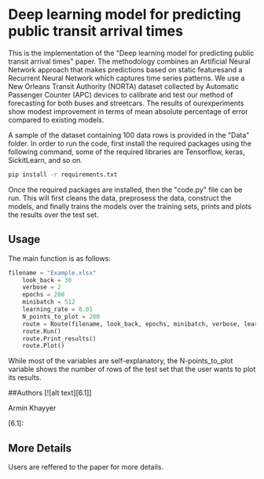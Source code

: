 # Deep learning model for predicting public transit arrival times 


This is the implementation of the "Deep learning model for predicting public 
transit arrival times" paper.
The methodology combines an Artificial Neural Network approach that makes 
predictions based on static featuresand a Recurrent Neural Network which
captures time series patterns. We use a New Orleans Transit Authority (NORTA) dataset 
collected by Automatic Passenger Counter (APC) devices to calibrate and test our method of forecasting for both buses and streetcars. 
The results of ourexperiments show modest improvement in terms of mean absolute percentage of error compared to existing models.

A sample of the dataset containing 100 data rows is provided in the "Data" folder. In order to run the code, first install the required packages using the following command, some of the required libraries are Tensorflow, keras, SickitLearn, and so on.  

```bash
pip install -r requirements.txt
```
Once the required packages are installed, then the "code.py" file can be run. This will first cleans the data, preprosess the data, construct the models, and finally trains the models over the training sets, prints and plots the results over the test set. 
## Usage
The main function is as follows: 

```python
filename = "Example.xlsx"
    look_back = 30
    verbose = 2
    epochs = 200
    minibatch = 512
    learning_rate = 0.01
    N_points_to_plot = 200
    route = Route(filename, look_back, epochs, minibatch, verbose, learning_rate, N_points_to_plot)
    route.Run()
    route.Print_results()
    route.Plot()
```
While most of the variables are self-explanatory, the N-points_to_plot variable shows the number of rows of the test set that the user wants to plot its results. 

##Authors
[![alt text][6.1]]

Armin Khayyer

[6.1]: 

## More Details
Users are reffered to the paper for more details. 
